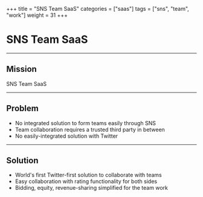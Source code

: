 +++
title = "SNS Team SaaS"
categories = ["saas"]
tags = ["sns", "team", "work"]
weight = 31
+++

# SNS Team SaaS

---

## Mission

SNS Team SaaS

---

## Problem

- No integrated solution to form teams easily through SNS
- Team collaboration requires a trusted third party in between
- No easily-integrated solution with Twitter

---

## Solution

- World's first Twitter-first solution to collaborate with teams
- Easy collaboration with rating functionality for both sides
- Bidding, equity, revenue-sharing simplified for the team work
